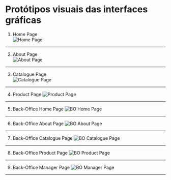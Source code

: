 

**Protótipos visuais das interfaces gráficas**
==========================

1. Home Page 	 
		 ![Home Page](/docs/images/home.png)
----------

2. About Page 	 
	     ![About Page](/docs/images/about.png)
----------

3. Catalogue Page 	 
	     ![Catalogue Page](/docs/images/pacote.png)
----------

4. Product Page
	     ![Product Page](/docs/images/produto.png)
----------

5. Back-Office Home Page
	     ![BO Home Page](/docs/images/backoffice-home.png)
----------

6. Back-Office About Page
	     ![BO About Page](/docs/images/backofice-about.png)
----------

7. Back-Office Catalogue Page
	     ![BO Catalogue Page](/docs/images/backoffice-pacote.png)
----------

8. Back-Office Product Page
	     ![BO Product Page](/docs/images/backoffice-produto.png)
----------

9. Back-Office Manager Page
		![BO Manager Page](/docs/images/Manager_page.png)
----------



